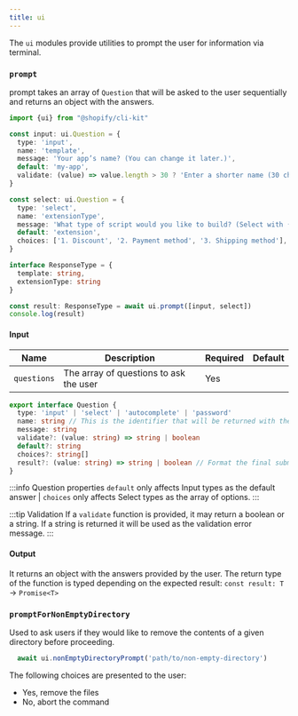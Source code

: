 ```yaml
---
title: ui
---
```


The `ui` modules provide utilities to prompt the user for information via terminal.


### `prompt`

prompt takes an array of `Question` that will be asked to the user sequentially and returns an object with the answers.

```ts
import {ui} from "@shopify/cli-kit"

const input: ui.Question = {
  type: 'input',
  name: 'template',
  message: 'Your app’s name? (You can change it later.)',
  default: 'my-app',
  validate: (value) => value.length > 30 ? 'Enter a shorter name (30 character max.)' : true,
}

const select: ui.Question = {
  type: 'select',
  name: 'extensionType',
  message: 'What type of script would you like to build? (Select with ↑ ↓ ⏎)',
  default: 'extension',
  choices: ['1. Discount', '2. Payment method', '3. Shipping method'],
}

interface ResponseType = {
  template: string,
  extensionType: string
}

const result: ResponseType = await ui.prompt([input, select])
console.log(result)
```

#### Input

| Name | Description | Required | Default |
| --- | -- | --- | --- |
| `questions` | The array of questions to ask the user | Yes | |

```ts
export interface Question {
  type: 'input' | 'select' | 'autocomplete' | 'password'
  name: string // This is the identifier that will be returned with the user answer.
  message: string
  validate?: (value: string) => string | boolean
  default?: string
  choices?: string[]
  result?: (value: string) => string | boolean // Format the final submitted value before it is returned.
}
```
:::info Question properties
`default` only affects Input types as the default answer |
`choices` only affects Select types as the array of options.
:::

:::tip Validation
If a `validate` function is provided, it may return a boolean or a string. If a string is returned it will be used as the validation error message.
:::

#### Output

It returns an object with the answers provided by the user. The return type of the function is typed depending on the expected result:
`const result: T` -> `Promise<T>`

### `promptForNonEmptyDirectory`

Used to ask users if they would like to remove the contents of a given directory before proceeding.

```ts
  await ui.nonEmptyDirectoryPrompt('path/to/non-empty-directory')
```

The following choices are presented to the user:

- Yes, remove the files
- No, abort the command
